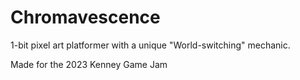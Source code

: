 # Chromavescence
1-bit pixel art platformer with a unique "World-switching" mechanic.

Made for the 2023 Kenney Game Jam
